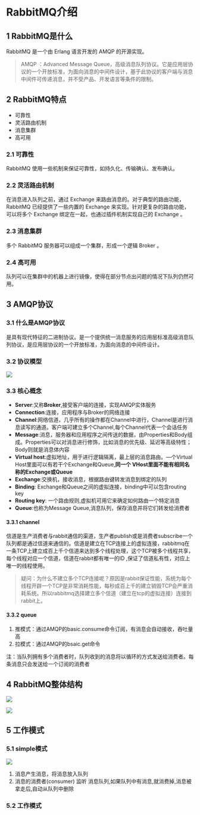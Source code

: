 # RabbitMQ介绍

## 1 RabbitMQ是什么

RabbitMQ 是一个由 Erlang 语言开发的 AMQP 的开源实现。

> AMQP ：Advanced Message Queue，高级消息队列协议。它是应用层协议的一个开放标准，为面向消息的中间件设计，基于此协议的客户端与消息中间件可传递消息，并不受产品、开发语言等条件的限制。

## 2 RabbitMQ特点

- 可靠性
- 灵活路由机制
- 消息集群
- 高可用

### 2.1 可靠性

RabbitMQ 使用一些机制来保证可靠性，如持久化、传输确认、发布确认。

### 2.2 灵活路由机制

在消息进入队列之前，通过 Exchange 来路由消息的。对于典型的路由功能，RabbitMQ 已经提供了一些内置的 Exchange 来实现。针对更复杂的路由功能，可以将多个 Exchange 绑定在一起，也通过插件机制实现自己的 Exchange 。

### 2.3 消息集群

多个 RabbitMQ 服务器可以组成一个集群，形成一个逻辑 Broker 。

### 2.4 高可用

队列可以在集群中的机器上进行镜像，使得在部分节点出问题的情况下队列仍然可用。

## 3 AMQP协议

### 3.1 什么是AMQP协议

是具有现代特征的二进制协议。是一个提供统一消息服务的应用层标准高级消息队列协议，是应用层协议的一个开放标准，为面向消息的中间件设计。

### 3.2 协议模型

![](http://dist415.oss-cn-beijing.aliyuncs.com/amqpprot.png)

### 3.3 核心概念

- **Server**:又称**Broker**,接受客户端的连接，实现AMQP实体服务
- **Connection**:连接，应用程序与Broker的网络连接
- **Channel**:网络信道，几乎所有的操作都在Channel中进行，Channel是进行消息读写的通道。客户端可建立多个Channel,每个Channel代表一个会话任务
- **Message**:消息，服务器和应用程序之间传送的数据，由Properties和Body组成。Properties可以对消息进行修饰，比如消息的优先级、延迟等高级特性；Body则就是消息体内容
- **Virtual host**:虚拟地址，用于进行逻辑隔离，最上层的消息路由。—个Virtual Host里面可以有若干个Exchange和Queue,**同一个 VHost里面不能有相同名称的Exchange或Queue**
- **Exchange**:交换机，接收消息，根据路由键转发消息到绑定的队列
- **Binding**: Exchange和Queue之间的虚拟连接，binding中可以包含routing key
- **Routing key**: 一个路由规则,虚拟机可用它来确定如何路由一个特定消息
- **Queue**:也称为Message Queue,消息队列，保存消息并将它们转发给消费者

#### 3.3.1 channel

信道是生产消费者与rabbit通信的渠道，生产者publish或是消费者subscribe一个队列都是通过信道来通信的。信道是建立在TCP连接上的虚拟连接，rabbitmq在一条TCP上建立成百上千个信道来达到多个线程处理，这个TCP被多个线程共享，每个线程对应一个信道，信道在rabbit都有唯一的ID ,保证了信道私有性，对应上唯一的线程使用。

>疑问：为什么不建立多个TCP连接呢？原因是rabbit保证性能，系统为每个线程开辟一个TCP是非常消耗性能，每秒成百上千的建立销毁TCP会严重消耗系统。所以rabbitmq选择建立多个信道（建立在tcp的虚拟连接）连接到rabbit上。

#### 3.3.2 queue

1. 推模式：通过AMQP的basic.consume命令订阅，有消息会自动接收，吞吐量高
2. 拉模式：通过AMQP的bsaic.get命令

注：当队列拥有多个消费者时，队列收到的消息将以循环的方式发送给消费者。每条消息只会发送给一个订阅的消费者

## 4 RabbitMQ整体结构

![](http://dist415.oss-cn-beijing.aliyuncs.com/rabbitserver.png)

![](http://dist415.oss-cn-beijing.aliyuncs.com/rabbitmqtxt.png)

## 5 工作模式

### 5.1 simple模式

![](http://dist415.oss-cn-beijing.aliyuncs.com/rmqsimple.png)

1. 消息产生消息，将消息放入队列
2. 消息的消费者(consumer) 监听 消息队列,如果队列中有消息,就消费掉,消息被拿走后,自动从队列中删除

### 5.2 工作模式



